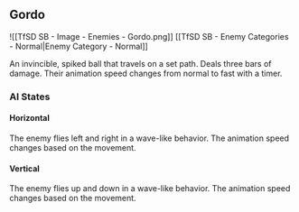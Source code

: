 ## Gordo
![[TfSD SB - Image - Enemies - Gordo.png]]
[[TfSD SB - Enemy Categories - Normal|Enemy Category - Normal]]

An invincible, spiked ball that travels on a set path. Deals three bars of damage. Their animation speed changes from normal to fast with a timer.
### AI States
#### Horizontal
The enemy flies left and right in a wave-like behavior. The animation speed changes based on the movement.
#### Vertical
The enemy flies up and down in a wave-like behavior. The animation speed changes based on the movement.